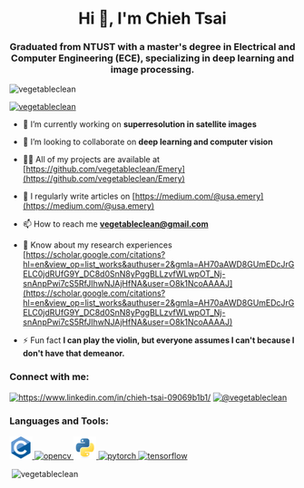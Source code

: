 <h1 align="center">Hi 👋, I'm Chieh Tsai</h1>
<h3 align="center">Graduated from NTUST with a master's degree in Electrical and Computer Engineering (ECE), specializing in deep learning and image processing.</h3>

<p align="left"> <img src="https://komarev.com/ghpvc/?username=vegetableclean&label=Profile%20views&color=0e75b6&style=flat" alt="vegetableclean" /> </p>

<p align="left"> <a href="https://github.com/ryo-ma/github-profile-trophy"><img src="https://github-profile-trophy.vercel.app/?username=vegetableclean" alt="vegetableclean" /></a> </p>

- 🔭 I’m currently working on **superresolution in satellite images**

- 👯 I’m looking to collaborate on **deep learning and computer vision**

- 👨‍💻 All of my projects are available at [https://github.com/vegetableclean/Emery](https://github.com/vegetableclean/Emery)

- 📝 I regularly write articles on [https://medium.com/@usa.emery](https://medium.com/@usa.emery)

- 📫 How to reach me **vegetableclean@gmail.com**

- 📄 Know about my research experiences [https://scholar.google.com/citations?hl=en&view_op=list_works&authuser=2&gmla=AH70aAWD8GUmEDcJrGELC0jdRUfG9Y_DC8d0SnN8yPggBLLzvfWLwpOT_Nj-snAnpPwi7cS5RfJIhwNJAjHfNA&user=O8k1NcoAAAAJ](https://scholar.google.com/citations?hl=en&view_op=list_works&authuser=2&gmla=AH70aAWD8GUmEDcJrGELC0jdRUfG9Y_DC8d0SnN8yPggBLLzvfWLwpOT_Nj-snAnpPwi7cS5RfJIhwNJAjHfNA&user=O8k1NcoAAAAJ)

- ⚡ Fun fact **I can play the violin, but everyone assumes I can't because I don't have that demeanor.**

<h3 align="left">Connect with me:</h3>
<p align="left">
<a href="https://linkedin.com/in/https://www.linkedin.com/in/chieh-tsai-09069b1b1/" target="blank"><img align="center" src="https://raw.githubusercontent.com/rahuldkjain/github-profile-readme-generator/master/src/images/icons/Social/linked-in-alt.svg" alt="https://www.linkedin.com/in/chieh-tsai-09069b1b1/" height="30" width="40" /></a>
<a href="https://medium.com/@vegetableclean" target="blank"><img align="center" src="https://raw.githubusercontent.com/rahuldkjain/github-profile-readme-generator/master/src/images/icons/Social/medium.svg" alt="@vegetableclean" height="30" width="40" /></a>
</p>

<h3 align="left">Languages and Tools:</h3>
<p align="left"> <a href="https://www.cprogramming.com/" target="_blank" rel="noreferrer"> <img src="https://raw.githubusercontent.com/devicons/devicon/master/icons/c/c-original.svg" alt="c" width="40" height="40"/> </a> <a href="https://opencv.org/" target="_blank" rel="noreferrer"> <img src="https://www.vectorlogo.zone/logos/opencv/opencv-icon.svg" alt="opencv" width="40" height="40"/> </a> <a href="https://www.python.org" target="_blank" rel="noreferrer"> <img src="https://raw.githubusercontent.com/devicons/devicon/master/icons/python/python-original.svg" alt="python" width="40" height="40"/> </a> <a href="https://pytorch.org/" target="_blank" rel="noreferrer"> <img src="https://www.vectorlogo.zone/logos/pytorch/pytorch-icon.svg" alt="pytorch" width="40" height="40"/> </a> <a href="https://www.tensorflow.org" target="_blank" rel="noreferrer"> <img src="https://www.vectorlogo.zone/logos/tensorflow/tensorflow-icon.svg" alt="tensorflow" width="40" height="40"/> </a> </p>

<p>&nbsp;<img align="center" src="https://github-readme-stats.vercel.app/api?username=vegetableclean&show_icons=true&locale=en" alt="vegetableclean" /></p>
